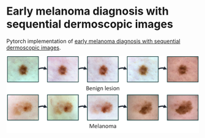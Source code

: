 # Early melanoma diagnosis with sequential dermoscopic images
Pytorch implementation of [early melanoma diagnosis with sequential dermoscopic images](https://arxiv.org/pdf/2110.05976.pdf). 

<img src="https://github.com/Zakiyi/Early-melanoma-diagnosis-with-seqential-dermoscopic-images/blob/main/figures/lesion_evo.png" alt="drawing" width="600"/>
